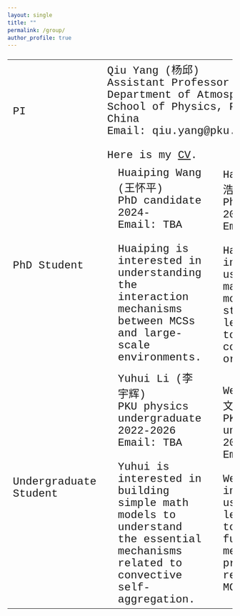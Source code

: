 ```yaml
---
layout: single
title: ""
permalink: /group/
author_profile: true
---
```


<font size="5" face="Courier New" >
<table>
  <tr>
    <td width="10%">PI</td>
    <!--<td><img src="/images/QiuYang_zoom.jpg" alt="drawing" width="500"/></td> -->
    <td colspan="6" width="90%">Qiu Yang (杨邱)<br>Assistant Professor<br>Department of Atmospheric and Oceanic Sciences<br>School of Physics, Peking University, Beijing, China<br>Email: qiu.yang@pku.edu.cn<br><br>Here is my <a href="https://qiuyang50.github.io/files/CV_Qiu_Yang.pdf">CV</a>.</td>
  </tr>
  <tr>
    <td width="10%">PhD Student</td>
    <td width="10%"><img src="/images/HuaipingWang_2024PhD.jpg" alt="drawing" width="10%"/></td>
    <td width="20%">Huaiping Wang (王怀平)<br>PhD candidate 2024-<br>Email: TBA <br><br>Huaiping is interested in understanding the interaction mechanisms between MCSs and large-scale environments.</td>
    <td width="10%"><img src="/images/HaoboYang_2025PhD.jpg"    alt="drawing" width="10%"/></td>
    <td width="20%">Haobo Yang (杨浩博)<br>PhD candidate 2025-<br>Email: TBA <br><br>Haobo is interested in using mathematical modeling and statistical learning tools to study convective organization.</td>
    <td width="10%"><img src="/images/future_student.jpg"       alt="drawing" width="10%"/></td>
    <td width="20%">We're looking for talented people like you to join our team! Feel free to email Qiu if you are interested.</td>
  </tr>
  <tr>
    <td width="10%">Undergraduate Student</td>
    <td width="10%"><img src="/images/YuhuiLi_2022Undergraduate.jpg"   alt="drawing" width="10%"/></td>
    <td width="20%">Yuhui Li (李宇辉) <br>PKU physics undergraduate 2022-2026<br>Email: TBA <br><br>Yuhui is interested in building simple math models to understand the essential mechanisms related to convective self-aggregation.</td>
    <td width="10%"><img src="/images/WencanZhu_2022Undergraduate.jpg" alt="drawing" width="10%"/></td>
    <td width="20%">Wencan Zhu (朱文灿)<br>PKU physics undergraduate 2022-2026<br>Email: TBA <br><br>Wencan is interested in using machine learning tools to explore the fundamental mechanisms and predictability related to MCSs.</td>
    <td width="10%"><img src="/images/ZeyuTang_2022Undergraduate.jpg"  alt="drawing" width="10%"/></td>
    <td width="20%">Zeyu Tang (唐泽宇)<br>PKU physics undergraduate 2022-2026<br>Email: TBA <br><br>Zeyu is interested in developing fundamental theories to explain essential features of MCSs.</td>
  </tr>
</table>
